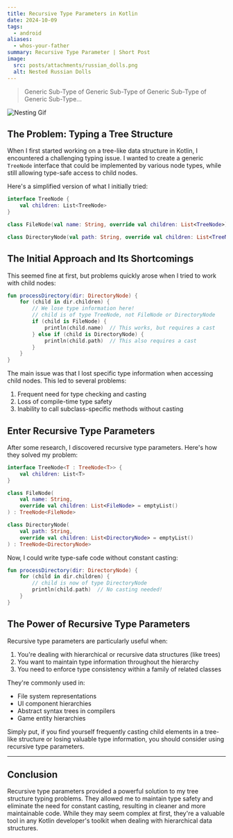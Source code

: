 ```yaml
---
title: Recursive Type Parameters in Kotlin
date: 2024-10-09
tags:
  - android
aliases:
  - whos-your-father
summary: Recursive Type Parameter | Short Post
image:
  src: posts/attachments/russian_dolls.png
  alt: Nested Russian Dolls
---
```


> Generic Sub-Type of Generic Sub-Type of Generic Sub-Type of Generic Sub-Type...


![Nesting Gif](https://i.giphy.com/media/v1.Y2lkPTc5MGI3NjExbTk3ZGszdjEyeG53d255MTIwZnc3bjFrM3BwZm56Z2R4bmtiYmlxaCZlcD12MV9pbnRlcm5hbF9naWZfYnlfaWQmY3Q9Zw/hoqpjo9wx6dntE2ZSj/giphy.gif)

## The Problem: Typing a Tree Structure

When I first started working on a tree-like data structure in Kotlin, I encountered a challenging typing issue. I wanted to create a generic `TreeNode` interface that could be implemented by various node types, while still allowing type-safe access to child nodes.

Here's a simplified version of what I initially tried:

```kotlin
interface TreeNode {
    val children: List<TreeNode>
}

class FileNode(val name: String, override val children: List<TreeNode>) : TreeNode

class DirectoryNode(val path: String, override val children: List<TreeNode>) : TreeNode
```

## The Initial Approach and Its Shortcomings

This seemed fine at first, but problems quickly arose when I tried to work with child nodes:

```kotlin
fun processDirectory(dir: DirectoryNode) {
    for (child in dir.children) {
        // We lose type information here!
        // child is of type TreeNode, not FileNode or DirectoryNode
        if (child is FileNode) {
            println(child.name)  // This works, but requires a cast
        } else if (child is DirectoryNode) {
            println(child.path)  // This also requires a cast
        }
    }
}
```

The main issue was that I lost specific type information when accessing child nodes. This led to several problems:

1. Frequent need for type checking and casting
2. Loss of compile-time type safety
3. Inability to call subclass-specific methods without casting

## Enter Recursive Type Parameters

After some research, I discovered recursive type parameters. Here's how they solved my problem:

```kotlin
interface TreeNode<T : TreeNode<T>> {
    val children: List<T>
}

class FileNode(
    val name: String,
    override val children: List<FileNode> = emptyList()
) : TreeNode<FileNode>

class DirectoryNode(
    val path: String,
    override val children: List<DirectoryNode> = emptyList()
) : TreeNode<DirectoryNode>
```

Now, I could write type-safe code without constant casting:

```kotlin
fun processDirectory(dir: DirectoryNode) {
    for (child in dir.children) {
        // child is now of type DirectoryNode
        println(child.path)  // No casting needed!
    }
}
```

## The Power of Recursive Type Parameters

Recursive type parameters are particularly useful when:

1. You're dealing with hierarchical or recursive data structures (like trees)
2. You want to maintain type information throughout the hierarchy
3. You need to enforce type consistency within a family of related classes

They're commonly used in:

- File system representations
- UI component hierarchies
- Abstract syntax trees in compilers
- Game entity hierarchies

Simply put, if you find yourself frequently casting child elements in a tree-like structure or losing valuable type information, you should consider using recursive type parameters.

---
## Conclusion

Recursive type parameters provided a powerful solution to my tree structure typing problems. They allowed me to maintain type safety and eliminate the need for constant casting, resulting in cleaner and more maintainable code. While they may seem complex at first, they're a valuable tool in any Kotlin developer's toolkit when dealing with hierarchical data structures.


